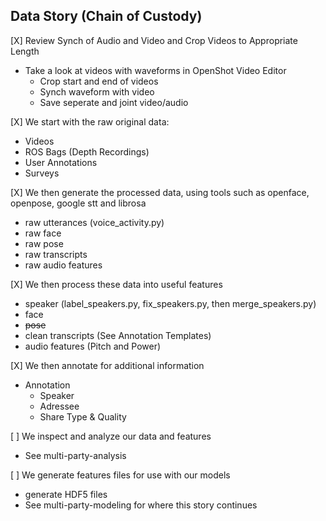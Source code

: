 ## Data Story (Chain of Custody)

[X] Review Synch of Audio and Video and Crop Videos to Appropriate Length
- Take a look at videos with waveforms in OpenShot Video Editor
  - Crop start and end of videos
  - Synch waveform with video
  - Save seperate and joint video/audio

[X] We start with the raw original data:
- Videos
- ROS Bags (Depth Recordings)
- User Annotations
- Surveys

[X] We then generate the processed data, using tools such as openface, openpose, google stt and librosa
- raw utterances (voice_activity.py)
- raw face
- raw pose
- raw transcripts
- raw audio features

[X] We then process these data into useful features
- speaker (label_speakers.py, fix_speakers.py, then merge_speakers.py)
- face
- ~~pose~~
- clean transcripts (See Annotation Templates)
- audio features (Pitch and Power)

[X] We then annotate for additional information
- Annotation
    - Speaker
    - Adressee
    - Share Type & Quality

[  ] We inspect and analyze our data and features
- See multi-party-analysis

[  ] We generate features files for use with our models
- generate HDF5 files
- See multi-party-modeling for where this story continues